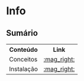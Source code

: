 # Info


## Sumário

<table>
  <tr>
    <th>Conteúdo</th>
    <th>Link</th>
  </tr>
  <tr>
    <td>Conceitos</td>
    <td><a href="https://github.com/gil-son/kafka-versions/tree/main/PT-BR/conceitos">:mag_right:</a></td>
  </tr>
  <tr>
    <td>Instalação</td>
    <td><a href="https://github.com/gil-son/kafka-versions/tree/main/PT-BR/instalacao">:mag_right:</a></td>
  </tr>
</table>
